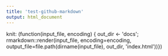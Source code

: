```yaml
---
title: 'test-github-markdown'
output: html_document
---
```


 knit: (function(input_file, encoding) {
    out_dir <- 'docs';
    rmarkdown::render(input_file,
      encoding=encoding,
      output_file=file.path(dirname(input_file), out_dir, 'index.html'))})
  

  

